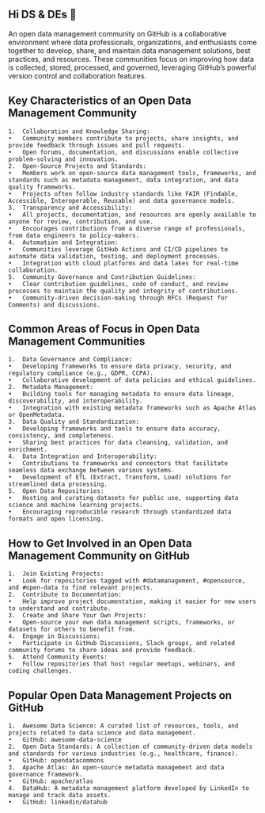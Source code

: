 ## Hi DS & DEs 👋
An open data management community on GitHub is a collaborative environment where data professionals, organizations, and enthusiasts come together to develop, share, and maintain data management solutions, best practices, and resources. These communities focus on improving how data is collected, stored, processed, and governed, leveraging GitHub’s powerful version control and collaboration features.
## Key Characteristics of an Open Data Management Community
	1.	Collaboration and Knowledge Sharing:
	•	Community members contribute to projects, share insights, and provide feedback through issues and pull requests.
	•	Open forums, documentation, and discussions enable collective problem-solving and innovation.
	2.	Open-Source Projects and Standards:
	•	Members work on open-source data management tools, frameworks, and standards such as metadata management, data integration, and data quality frameworks.
	•	Projects often follow industry standards like FAIR (Findable, Accessible, Interoperable, Reusable) and data governance models.
	3.	Transparency and Accessibility:
	•	All projects, documentation, and resources are openly available to anyone for review, contribution, and use.
	•	Encourages contributions from a diverse range of professionals, from data engineers to policy-makers.
	4.	Automation and Integration:
	•	Communities leverage GitHub Actions and CI/CD pipelines to automate data validation, testing, and deployment processes.
	•	Integration with cloud platforms and data lakes for real-time collaboration.
	5.	Community Governance and Contribution Guidelines:
	•	Clear contribution guidelines, code of conduct, and review processes to maintain the quality and integrity of contributions.
	•	Community-driven decision-making through RFCs (Request for Comments) and discussions.
## Common Areas of Focus in Open Data Management Communities
	1.	Data Governance and Compliance:
	•	Developing frameworks to ensure data privacy, security, and regulatory compliance (e.g., GDPR, CCPA).
	•	Collaborative development of data policies and ethical guidelines.
	2.	Metadata Management:
	•	Building tools for managing metadata to ensure data lineage, discoverability, and interoperability.
	•	Integration with existing metadata frameworks such as Apache Atlas or OpenMetadata.
	3.	Data Quality and Standardization:
	•	Developing frameworks and tools to ensure data accuracy, consistency, and completeness.
	•	Sharing best practices for data cleansing, validation, and enrichment.
	4.	Data Integration and Interoperability:
	•	Contributions to frameworks and connectors that facilitate seamless data exchange between various systems.
	•	Development of ETL (Extract, Transform, Load) solutions for streamlined data processing.
	5.	Open Data Repositories:
	•	Hosting and curating datasets for public use, supporting data science and machine learning projects.
	•	Encouraging reproducible research through standardized data formats and open licensing.
## How to Get Involved in an Open Data Management Community on GitHub
	1.	Join Existing Projects:
	•	Look for repositories tagged with #datamanagement, #opensource, and #open-data to find relevant projects.
	2.	Contribute to Documentation:
	•	Help improve project documentation, making it easier for new users to understand and contribute.
	3.	Create and Share Your Own Projects:
	•	Open-source your own data management scripts, frameworks, or datasets for others to benefit from.
	4.	Engage in Discussions:
	•	Participate in GitHub Discussions, Slack groups, and related community forums to share ideas and provide feedback.
	5.	Attend Community Events:
	•	Follow repositories that host regular meetups, webinars, and coding challenges.
## Popular Open Data Management Projects on GitHub
	1.	Awesome Data Science: A curated list of resources, tools, and projects related to data science and data management.
	•	GitHub: awesome-data-science
	2.	Open Data Standards: A collection of community-driven data models and standards for various industries (e.g., healthcare, finance).
	•	GitHub: opendatacommons
	3.	Apache Atlas: An open-source metadata management and data governance framework.
	•	GitHub: apache/atlas
	4.	DataHub: A metadata management platform developed by LinkedIn to manage and track data assets.
	•	GitHub: linkedin/datahub
 
<!--

